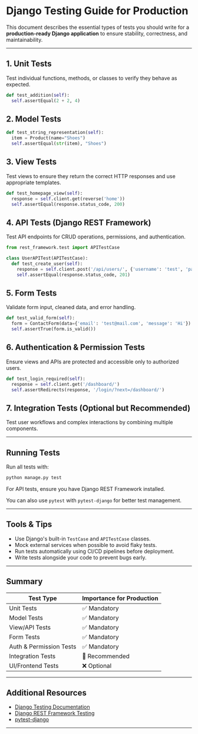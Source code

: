 # Django Testing Guide for Production

This document describes the essential types of tests you should write for a **production-ready Django application** to ensure stability, correctness, and maintainability.

---

## 1. Unit Tests

Test individual functions, methods, or classes to verify they behave as expected.

```python
def test_addition(self):
  self.assertEqual(2 + 2, 4)
```

## 2. Model Tests

```python
def test_string_representation(self):
  item = Product(name="Shoes")
  self.assertEqual(str(item), "Shoes")
```

## 3. View Tests

Test views to ensure they return the correct HTTP responses and use appropriate templates.

```python
def test_homepage_view(self):
  response = self.client.get(reverse('home'))
  self.assertEqual(response.status_code, 200)
```

## 4. API Tests (Django REST Framework)

Test API endpoints for CRUD operations, permissions, and authentication.

```python
from rest_framework.test import APITestCase

class UserAPITest(APITestCase):
  def test_create_user(self):
    response = self.client.post('/api/users/', {'username': 'test', 'password': 'pass'})
    self.assertEqual(response.status_code, 201)
```

## 5. Form Tests

Validate form input, cleaned data, and error handling.

```python
def test_valid_form(self):
  form = ContactForm(data={'email': 'test@mail.com', 'message': 'Hi'})
  self.assertTrue(form.is_valid())
```

## 6. Authentication & Permission Tests

Ensure views and APIs are protected and accessible only to authorized users.

```python
def test_login_required(self):
  response = self.client.get('/dashboard/')
  self.assertRedirects(response, '/login/?next=/dashboard/')
```

## 7. Integration Tests (Optional but Recommended)

Test user workflows and complex interactions by combining multiple components.

---

## Running Tests

Run all tests with:

```bash
python manage.py test
```

For API tests, ensure you have Django REST Framework installed.

You can also use `pytest` with `pytest-django` for better test management.

---

## Tools & Tips

- Use Django's built-in `TestCase` and `APITestCase` classes.
- Mock external services when possible to avoid flaky tests.
- Run tests automatically using CI/CD pipelines before deployment.
- Write tests alongside your code to prevent bugs early.

---

## Summary

| Test Type                | Importance for Production |
|--------------------------|--------------------------|
| Unit Tests               | ✅ Mandatory             |
| Model Tests              | ✅ Mandatory             |
| View/API Tests           | ✅ Mandatory             |
| Form Tests               | ✅ Mandatory             |
| Auth & Permission Tests  | ✅ Mandatory             |
| Integration Tests        | 🔸 Recommended           |
| UI/Frontend Tests        | ❌ Optional              |

---

## Additional Resources

- [Django Testing Documentation](https://docs.djangoproject.com/en/stable/topics/testing/)
- [Django REST Framework Testing](https://www.django-rest-framework.org/api-guide/testing/)
- [pytest-django](https://pytest-django.readthedocs.io/en/latest/)



---

